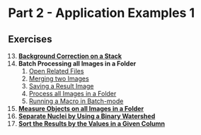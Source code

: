 # Part 2 - Application Examples 1

## Exercises

13. **[Background Correction on a Stack ](./ex/ex13-01.md)**
14. **Batch Processing all Images in a Folder**
    1. [Open Related Files](./ex/ex14-01.md)
    1. [Merging two Images](./ex/ex14-02.md)
    1. [Saving a Result Image](./ex/ex14-03.md)
    1. [Process all Images in a Folder](./ex/ex14-04.md)
    1. [Running a Macro in Batch-mode](./ex/ex14-05.md)  
15. **[Measure Objects on all Images in a Folder](./ex/ex15-01.md)**
16. **[Separate Nuclei by Using a Binary Watershed](./ex/ex16-01.md)**
17. **[Sort the Results by the Values in a Given Column](./ex/ex17-01.md)**
